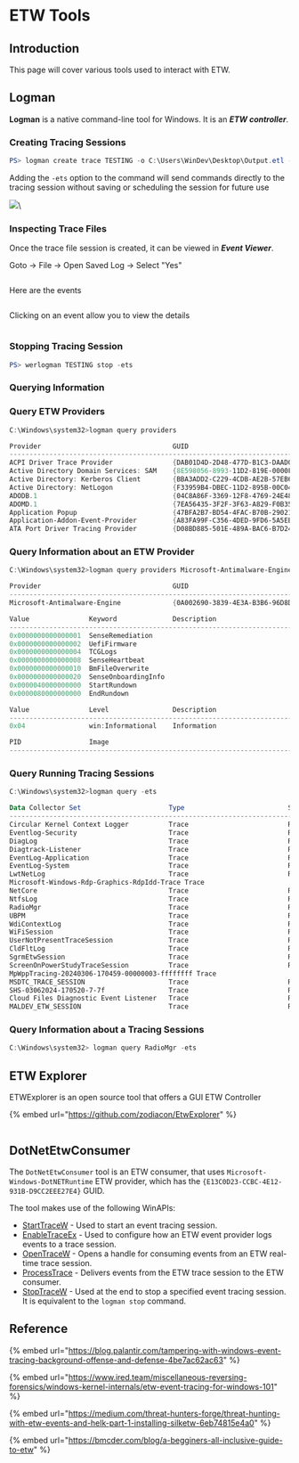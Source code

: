 # ETW Tools



## Introduction

This page will cover various tools used to interact with ETW.



## Logman

**Logman** is a native command-line tool for Windows. It is an _**ETW controller**_.

### Creating Tracing Sessions

```powershell
PS> logman create trace TESTING -o C:\Users\WinDev\Desktop\Output.etl -p Microsoft-Windows-Kernel-Process -ets
```

Adding the `-ets` option to the command will send commands directly to the tracing session without saving or scheduling the session for future use

![](<../../../.gitbook/assets/image (4) (1).png>)\


### Inspecting Trace Files

Once the trace file session is created, it can be viewed in _**Event Viewer**_.

Goto -> File -> Open Saved Log -> Select "Yes"

<figure><img src="../../../.gitbook/assets/image (5) (1).png" alt=""><figcaption></figcaption></figure>

Here are the events

<figure><img src="../../../.gitbook/assets/image (6) (1).png" alt=""><figcaption></figcaption></figure>

Clicking on an event allow you to view the details

<figure><img src="../../../.gitbook/assets/image (7) (1).png" alt=""><figcaption></figcaption></figure>



### Stopping Tracing Session

```powershell
PS> werlogman TESTING stop -ets
```



### Querying Information&#x20;



### Query ETW Providers

```powershell
C:\Windows\system32>logman query providers

Provider                                 GUID
-------------------------------------------------------------------------------
ACPI Driver Trace Provider               {DAB01D4D-2D48-477D-B1C3-DAAD0CE6F06B}
Active Directory Domain Services: SAM    {8E598056-8993-11D2-819E-0000F875A064}
Active Directory: Kerberos Client        {BBA3ADD2-C229-4CDB-AE2B-57EB6966B0C4}
Active Directory: NetLogon               {F33959B4-DBEC-11D2-895B-00C04F79AB69}
ADODB.1                                  {04C8A86F-3369-12F8-4769-24E484A9E725}
ADOMD.1                                  {7EA56435-3F2F-3F63-A829-F0B35B5CAD41}
Application Popup                        {47BFA2B7-BD54-4FAC-B70B-29021084CA8F}
Application-Addon-Event-Provider         {A83FA99F-C356-4DED-9FD6-5A5EB8546D68}
ATA Port Driver Tracing Provider         {D08BD885-501E-489A-BAC6-B7D24BFE6BBF}
```



### Query Information about an ETW Provider

```powershell
C:\Windows\system32>logman query providers Microsoft-Antimalware-Engine

Provider                                 GUID
-------------------------------------------------------------------------------
Microsoft-Antimalware-Engine             {0A002690-3839-4E3A-B3B6-96D8DF868D99}

Value               Keyword              Description
-------------------------------------------------------------------------------
0x0000000000000001  SenseRemediation
0x0000000000000002  UefiFirmware
0x0000000000000004  TCGLogs
0x0000000000000008  SenseHeartbeat
0x0000000000000010  BmFileOverwrite
0x0000000000000020  SenseOnboardingInfo
0x0000040000000000  StartRundown
0x0000080000000000  EndRundown

Value               Level                Description
-------------------------------------------------------------------------------
0x04                win:Informational    Information

PID                 Image
-------------------------------------------------------------------------------
```



### Query Running Tracing Sessions

```powershell
C:\Windows\system32>logman query -ets

Data Collector Set                      Type                          Status
-------------------------------------------------------------------------------
Circular Kernel Context Logger          Trace                         Running
Eventlog-Security                       Trace                         Running
DiagLog                                 Trace                         Running
Diagtrack-Listener                      Trace                         Running
EventLog-Application                    Trace                         Running
EventLog-System                         Trace                         Running
LwtNetLog                               Trace                         Running
Microsoft-Windows-Rdp-Graphics-RdpIdd-Trace Trace                         Running
NetCore                                 Trace                         Running
NtfsLog                                 Trace                         Running
RadioMgr                                Trace                         Running
UBPM                                    Trace                         Running
WdiContextLog                           Trace                         Running
WiFiSession                             Trace                         Running
UserNotPresentTraceSession              Trace                         Running
CldFltLog                               Trace                         Running
SgrmEtwSession                          Trace                         Running
ScreenOnPowerStudyTraceSession          Trace                         Running
MpWppTracing-20240306-170459-00000003-ffffffff Trace                         Running
MSDTC_TRACE_SESSION                     Trace                         Running
SHS-03062024-170520-7-7f                Trace                         Running
Cloud Files Diagnostic Event Listener   Trace                         Running
MALDEV_ETW_SESSION                      Trace                         Running
```



### Query Information about a Tracing Sessions

```powershell
C:\Windows\system32> logman query RadioMgr -ets
```



## ETW Explorer

ETWExplorer is an open source tool that offers a GUI ETW Controller

{% embed url="https://github.com/zodiacon/EtwExplorer" %}

<figure><img src="../../../.gitbook/assets/image (8) (1).png" alt=""><figcaption></figcaption></figure>





## DotNetEtwConsumer

The `DotNetEtwConsumer` tool is an ETW consumer, that uses `Microsoft-Windows-DotNETRuntime` ETW provider, which has the `{E13C0D23-CCBC-4E12-931B-D9CC2EEE27E4}` GUID.&#x20;

The tool makes use of the following WinAPIs:

* [StartTraceW](https://learn.microsoft.com/en-us/windows/win32/api/evntrace/nf-evntrace-starttracew) - Used to start an event tracing session.&#x20;
* [EnableTraceEx](https://learn.microsoft.com/en-us/windows/win32/api/evntrace/nf-evntrace-enabletraceex) - Used to configure how an ETW event provider logs events to a trace session.
* [OpenTraceW](https://learn.microsoft.com/en-us/windows/win32/api/evntrace/nf-evntrace-opentracew) - Opens a handle for consuming events from an ETW real-time trace session.
* [ProcessTrace](https://learn.microsoft.com/en-us/windows/win32/api/evntrace/nf-evntrace-processtrace) - Delivers events from the ETW trace session to the ETW consumer.
* [StopTraceW](https://learn.microsoft.com/en-us/windows/win32/api/evntrace/nf-evntrace-stoptracew) - Used at the end to stop a specified event tracing session. It is equivalent to the `logman stop` command.





## Reference

{% embed url="https://blog.palantir.com/tampering-with-windows-event-tracing-background-offense-and-defense-4be7ac62ac63" %}

{% embed url="https://www.ired.team/miscellaneous-reversing-forensics/windows-kernel-internals/etw-event-tracing-for-windows-101" %}

{% embed url="https://medium.com/threat-hunters-forge/threat-hunting-with-etw-events-and-helk-part-1-installing-silketw-6eb74815e4a0" %}

{% embed url="https://bmcder.com/blog/a-begginers-all-inclusive-guide-to-etw" %}
